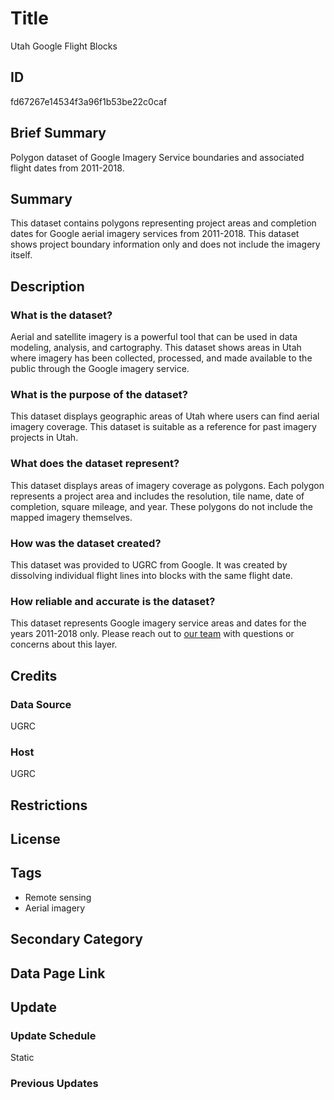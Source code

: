# Title

Utah Google Flight Blocks

## ID

fd67267e14534f3a96f1b53be22c0caf

## Brief Summary

Polygon dataset of Google Imagery Service boundaries and associated flight dates from 2011-2018.

## Summary

This dataset contains polygons representing project areas and completion dates for Google aerial imagery services from 2011-2018. This dataset shows project boundary information only and does not include the imagery itself.

## Description

### What is the dataset?

Aerial and satellite imagery is a powerful tool that can be used in data modeling, analysis, and cartography. This dataset shows areas in Utah where imagery has been collected, processed, and made available to the public through the Google imagery service.

### What is the purpose of the dataset?

This dataset displays geographic areas of Utah where users can find aerial imagery coverage. This dataset is suitable as a reference for past imagery projects in Utah.

### What does the dataset represent?

This dataset displays areas of imagery coverage as polygons. Each polygon represents a project area and includes the resolution, tile name, date of completion, square mileage, and year. These polygons do not include the mapped imagery themselves.

### How was the dataset created?

This dataset was provided to UGRC from Google. It was created by dissolving individual flight lines into blocks with the same flight date.

### How reliable and accurate is the dataset?

This dataset represents Google imagery service areas and dates for the years 2011-2018 only. Please reach out to [our team](https://gis.utah.gov/about/) with questions or concerns about this layer.

## Credits

### Data Source

UGRC

### Host

UGRC

## Restrictions

## License

## Tags

- Remote sensing
- Aerial imagery

## Secondary Category

## Data Page Link

## Update

### Update Schedule

Static

### Previous Updates
